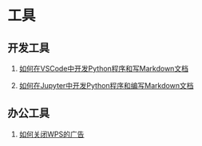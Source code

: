 # 工具

## 开发工具

1. [如何在VSCode中开发Python程序和写Markdown文档](https://github.com/lujiangfeng/Jiangfeng/tree/master/%E5%8E%9F%E5%88%9B%E6%96%87%E7%AB%A0/%E5%BC%80%E5%8F%91%E5%B7%A5%E5%85%B7/%E5%A6%82%E4%BD%95%E5%9C%A8VSCode%E4%B8%AD%E5%BC%80%E5%8F%91Python%E7%A8%8B%E5%BA%8F%E5%92%8C%E5%86%99Markdown%E6%96%87%E6%A1%A3)

2. [如何在Jupyter中开发Python程序和编写Markdown文档](https://github.com/lujiangfeng/Jiangfeng/tree/master/%E5%8E%9F%E5%88%9B%E6%96%87%E7%AB%A0/%E5%BC%80%E5%8F%91%E5%B7%A5%E5%85%B7/%E5%A6%82%E4%BD%95%E5%9C%A8Jupyter%E4%B8%AD%E5%BC%80%E5%8F%91Python%E7%A8%8B%E5%BA%8F%E5%92%8C%E7%BC%96%E5%86%99Markdown%E6%96%87%E6%A1%A3)

## 办公工具

1. [如何关闭WPS的广告](https://github.com/lujiangfeng/Jiangfeng/tree/master/%E5%8E%9F%E5%88%9B%E6%96%87%E7%AB%A0/%E5%BC%80%E5%8F%91%E5%B7%A5%E5%85%B7/%E5%A6%82%E4%BD%95%E5%85%B3%E9%97%ADWPS%E7%9A%84%E5%B9%BF%E5%91%8A)